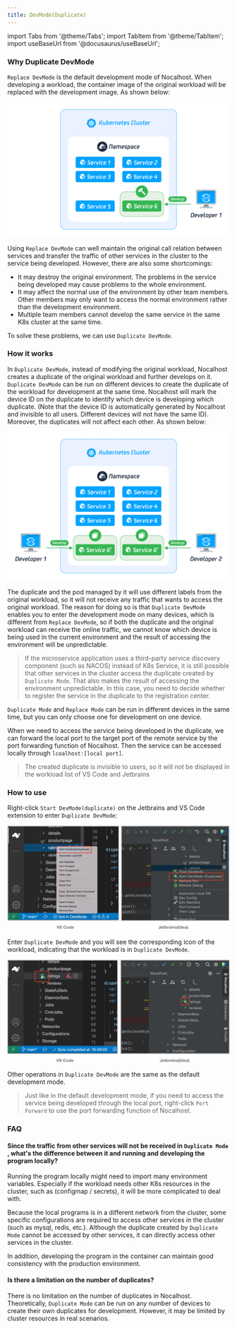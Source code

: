 ```yaml
---
title: DevMode(Duplicate)
---
```


import Tabs from '@theme/Tabs';
import TabItem from '@theme/TabItem';
import useBaseUrl from '@docusaurus/useBaseUrl';

### **Why Duplicate DevMode**

`Replace DevMode` is the default development mode of Nocalhost. When developing a workload, the container image of the original workload will be replaced with the development image. As shown below:

![image](/img/develop-dup/replace-devmode.jpg)

Using `Replace DevMode` can well maintain the original call relation between services and transfer the traffic of other services in the cluster to the service being developed. However, there are also some shortcomings:

* It may destroy the original environment. The problems in the service being developed may cause problems to the whole environment.
* It may affect the normal use of the environment by other team members. Other members may only want to access the normal environment rather than the development environment.
* Multiple team members cannot develop the same service in the same K8s cluster at the same time.

To solve these problems, we can use `Duplicate DevMode`.



### How it works

In `Duplicate DevMode`, instead of modifying the original workload, Nocalhost creates a duplicate of the original workload and further develops on it.  `Duplicate DevMode` can be run on different devices to create the duplicate of the workload for development at the same time. Nocalhost will mark the device ID on the duplicate to identify which device is developing which duplicate. (Note that the device ID is automatically generated by Nocalhost and invisible to all users. Different devices will not have the same ID). Moreover, the duplicates will not affect each other. As shown below:

![image](/img/develop-dup/duplicate-devmode.jpg)

The duplicate and the pod managed by it will use different labels from the original workload, so it will not receive any traffic that wants to access the original workload. The reason for doing so is that `Duplicate DevMode` enables you to enter the development mode on many devices, which is different from  `Replace DevMode`, so if both the duplicate and the original workload can receive the online traffic, we cannot know which device is being used in the current environment and the result of accessing the environment will be unpredictable.

> If the microservice application uses a third-party service discovery component (such as NACOS) instead of K8s Service, it is still possible that other services in the cluster access the duplicate created by `Duplicate Mode`.  That also makes the result of accessing the environment unpredictable. In this case, you need to decide whether to register the service in the duplicate to the registration center.

`Duplicate Mode` and  `Replace Mode` can be run in different devices in the same time, but you can only choose one for development on one device.

When we need to access the service being developed in the duplicate, we can forward the local port to the target port of the remote service by the port forwarding function of Nocalhost. Then  the service can be accessed locally through `lcoalhost:[local port]`.

> The created duplicate is invisible to users, so it will not be displayed in the workload list of VS Code and Jetbrains



### How to use

Right-click `Start DevMode(duplicate)` on the Jetbrains and VS Code extension to enter  `Duplicate DevMode`:

![image](/img/develop-dup/start-duplicate-devmode.png)

Enter  `Duplicate DevMode` and you will see the corresponding icon of the workload, indicating that the workload is in `Duplicate DevMode`.

![image](/img/develop-dup/duplicate-devmode-status.png)

Other operations in `Duplicate DevMode` are the same as the default development mode.

> Just like in the default development mode, if you need to access the service being developed through the local port, right-click  `Port Forward`  to use the port forwarding function of Nocalhost.



### FAQ 

#### 

#### Since the traffic from other services will not be received in `Duplicate Mode` , what's the difference between it and running and developing the program locally? 

Running the program locally might need to import many environment variables. Especially if the workload needs other K8s resources in the cluster, such as (configmap / secrets), it will be more complicated to deal with.

Because the local programs is in a different network from the cluster, some specific configurations are required to access other services in the cluster (such as mysql, redis, etc.). Although the duplicate created by  `Duplicate Mode` cannot be accessed by other services, it can directly access other services in the cluster.

In addition, developing the program in the container can maintain good consistency with the production environment.





#### Is there a limitation on the number of duplicates?

There is no limitation on the number of duplicates in Nocalhost. Theoretically, `Duplicate Mode`  can be run on any number of devices to create their own duplicates for development. However, it may be limited by cluster resources in real scenarios.


